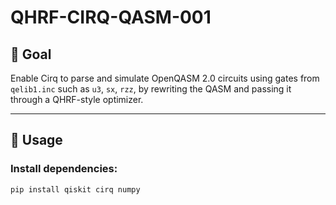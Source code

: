 # QHRF-CIRQ-QASM-001

## 🎯 Goal
Enable Cirq to parse and simulate OpenQASM 2.0 circuits using gates from `qelib1.inc` such as `u3`, `sx`, `rzz`,
by rewriting the QASM and passing it through a QHRF-style optimizer.

---

## 🚀 Usage

### Install dependencies:
```bash
pip install qiskit cirq numpy
```
